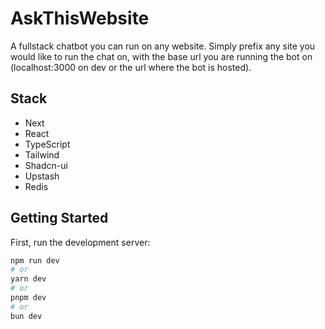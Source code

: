 # AskThisWebsite

A fullstack chatbot you can run on any website.
Simply prefix any site you would like to run the chat on, with the base url you are running the bot on (localhost:3000 on dev or the url where the bot is hosted).

## Stack

- Next
- React
- TypeScript
- Tailwind
- Shadcn-ui
- Upstash
- Redis

## Getting Started

First, run the development server:

```bash
npm run dev
# or
yarn dev
# or
pnpm dev
# or
bun dev
```
